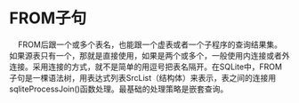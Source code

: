 # FROM子句
&nbsp;&nbsp;&nbsp;&nbsp;FROM后跟一个或多个表名，也能跟一个虚表或者一个子程序的查询结果集。如果源表只有一个，那就是直接使用，如果是两个或多个，一般使用内连接或者外连接。采用连接的方式，就不是简单的用逗号把表名隔开。在SQLite中，FROM子句是一棵语法树，用表达式列表SrcList（结构体）来表示，表之间的连接用sqliteProcessJoin()函数处理。最基础的处理策略是嵌套查询。
